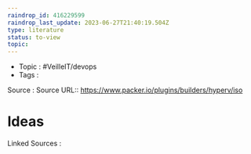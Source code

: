 ```yaml
---
raindrop_id: 416229599
raindrop_last_update: 2023-06-27T21:40:19.504Z
type: literature
status: to-view
topic:
---
```

- Topic : #VeilleIT/devops
- Tags : 


Source : Source URL:: https://www.packer.io/plugins/builders/hyperv/iso

# Ideas




Linked Sources :

